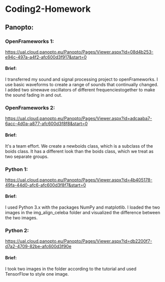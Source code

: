 # Coding2-Homework
## Panopto:

### OpenFrameworks 1: 
https://ual.cloud.panopto.eu/Panopto/Pages/Viewer.aspx?id=08d4b253-e94c-497a-a4f2-afc600d3f917&start=0

#### Brief: 
I transferred my sound and signal processing project to openFrameworks. I use basic waveforms to create a range of sounds that continually changed. I added two sinewave oscillators of different frequenciestogether to make the sound fading in and out.

### OpenFrameworks 2:
https://ual.cloud.panopto.eu/Panopto/Pages/Viewer.aspx?id=adcaaba7-6acc-4d0a-a877-afc600d3f8f8&start=0
#### Brief: 
It's a team effort. We create a newboids class, which is a subclass of the boids class. It has a different look than the boids class, which we treat as two separate groups.


### Python 1: 
https://ual.cloud.panopto.eu/Panopto/Pages/Viewer.aspx?id=4b405178-49fa-44d0-afc6-afc600d3f8f7&start=0

#### Brief: 
I used Python 3.x with the packages NumPy and matplotlib. I loaded the two images in the img_align_celeba folder and visualized the difference between the two images.


### Python 2:
https://ual.cloud.panopto.eu/Panopto/Pages/Viewer.aspx?id=db2200f7-d7a2-4709-82be-afc600d3f90e

#### Brief: 
I took two images in the folder according to the tutorial and used TensorFlow to style one image.
